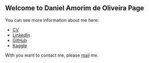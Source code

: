 ## Welcome to Daniel Amorim de Oliveira Page

You can see more information about me here:

- [CV](https://dan-amorim.github.io/CV.pdf)
- [LinkedIn](https://linkedin.com/in/daniel-amorim-de-oliveira) 
- [GitHub](https://github.com/dan-amorim)
- [Kaggle](https://www.kaggle.com/danamorim)

With you want to contact me, please [mail](mailto:dan.amorim.o@gmail.com) me.
